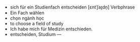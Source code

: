 - sich für ein Studienfach entscheiden	[ɛntˈʃaɪ̯dn̩]	Verbphrase
- Ein Fach wählen
- chọn ngành học
- to choose a field of study
- Ich habe mich für Medizin entschieden.
- entscheiden, Studium	—